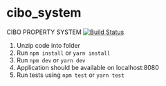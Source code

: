 # cibo_system
CIBO PROPERTY SYSTEM
[![Build Status](https://travis-ci.org/zacck/cibo_system}.svg?branch=master)](https://travis-ci.org/zacck/cibo_system)

1. Unzip code into folder
2. Run `npm install` or `yarn install`
3. Run `npm dev` or `yarn dev`
4. Application should be available on localhost:8080
5. Run tests using `npm test` or `yarn test`
